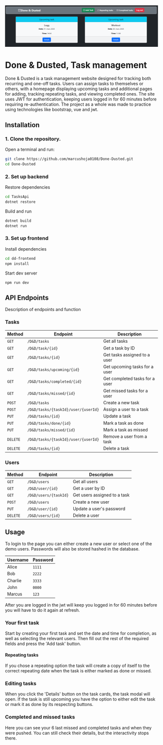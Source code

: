 ![Done & Dusted Home screen](Assets/DD-screenshot.PNG)
# Done & Dusted, Task management

Done & Dusted is a task management website designed for tracking both recurring and one-off tasks. Users can assign tasks to themselves or others, with a homepage displaying upcoming tasks and additional pages for adding, tracking repeating tasks, and viewing completed ones. The site uses JWT for authentication, keeping users logged in for 60 minutes before requiring re-authentication.
The project as a whole was made to practice using technologies like bootstrap, vue and jwt.



## Installation

### 1. Clone the repository. 
Open a terminal and run: 

```bash
git clone https://github.com/marcushoja0108/Done-Dusted.git
cd Done-Dusted
```
### 2. Set up backend
Restore dependencies
```bash
cd TasksApi
dotnet restore
```
Build and run
```bash
dotnet build
dotnet run
```
### 3. Set up frontend
Install dependencies
```bash
cd dd-frontend
npm install
```
Start dev server
```bash
npm run dev
```

## API Endpoints
Description of endpoints and function
### **Tasks**
| Method  | Endpoint  | Description  |
|---------|----------|--------------|
| `GET`   | `/D&D/tasks` | Get all tasks |
| `GET`   | `/D&D/task/{id}` | Get a task by ID |
| `GET`   | `/D&D/tasks/{id}` | Get tasks assigned to a user |
| `GET`   | `/D&D/tasks/upcoming/{id}` | Get upcoming tasks for a user |
| `GET`   | `/D&D/tasks/completed/{id}` | Get completed tasks for a user |
| `GET`   | `/D&D/tasks/missed/{id}` | Get missed tasks for a user |
| `POST`  | `/D&D/tasks` | Create a new task |
| `POST`  | `/D&D/tasks/{taskId}/user/{userId}` | Assign a user to a task |
| `PUT`   | `/D&D/tasks/{id}` | Update a task |
| `PUT`   | `/D&D/tasks/done/{id}` | Mark a task as done |
| `PUT`   | `/D&D/tasks/missed/{id}` | Mark a task as missed |
| `DELETE` | `/D&D/tasks/{taskId}/user/{userId}` | Remove a user from a task |
| `DELETE` | `/D&D/tasks/{id}` | Delete a task |

### **Users**
| Method  | Endpoint  | Description  |
|---------|----------|--------------|
| `GET`   | `/D&D/users` | Get all users |
| `GET`   | `/D&D/user/{id}` | Get a user by ID |
| `GET`   | `/D&D/users/{taskId}` | Get users assigned to a task |
| `POST`  | `/D&D/users` | Create a new user |
| `PUT`   | `/D&D/user/{id}` | Update a user's password |
| `DELETE` | `/D&D/users/{id}` | Delete a user |
    
## Usage

To login to the page you can either create a new user or select one of the demo users. Passwords will also be stored hashed in the database. 

| Username  | Password  | 
|---------|----------|
| Alice   | `1111` |
| Bob     | `2222` |
| Charlie | `3333` |
| John    | `0000` |
| Marcus  | `123`  |

After you are logged in the jwt will keep you logged in for 60 minutes before you will have to do it again at refresh.

### Your first task
Start by creating your first task and set the date and time for completion, as well as selecting the relevant users. Then fill out the rest of the required fields and press the 'Add task' button. 

#### Repeating tasks
If you chose a repeating option the task will create a copy of itself to the correct repeating date when the task is either marked as done or missed.

### Editing tasks
When you click the 'Details' button on the task cards, the task modal will open. If the task is still upcoming you have the option to either edit the task or mark it as done by its respecting buttons.

### Completed and missed tasks
Here you can see your 6 last missed and completed tasks and when they were pushed. You can still check their details, but the interactivity stops there.
